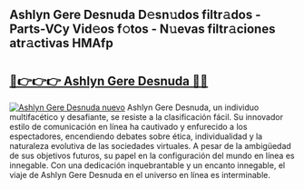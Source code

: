 ## Ashlyn Gere Desnuda D𝚎sn𝚞dos filtr𝚊dos - Parts-VCy Vid𝚎os f𝚘tos - N𝚞evas filtr𝚊ciones atr𝚊ctivas HMAfp

# <h2><a href="http://mb8ux0.tromn.icu/?c=Ashlyn+Gere+Desnuda">🔗👉👉👉 Ashlyn Gere Desnuda 🔗🔗</a></h2>

[![Ashlyn Gere Desnuda nuevo](https://i.imgur.com/pEAQMta.gif)](http://mb8ux0.tromn.icu/?c=Ashlyn+Gere+Desnuda)
Ashlyn Gere Desnuda, un individuo multifacético y desafiante, se resiste a la clasificación fácil. Su innovador estilo de comunicación en línea ha cautivado y enfurecido a los espectadores, encendiendo debates sobre ética, individualidad y la naturaleza evolutiva de las sociedades virtuales. A pesar de la ambigüedad de sus objetivos futuros, su papel en la configuración del mundo en línea es innegable. Con una dedicación inquebrantable y un encanto innegable, el viaje de Ashlyn Gere Desnuda en el universo en línea es interminable.
